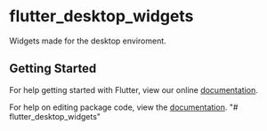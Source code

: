 # flutter_desktop_widgets

Widgets made for the desktop enviroment.

## Getting Started

For help getting started with Flutter, view our online [documentation](https://flutter.io/).

For help on editing package code, view the [documentation](https://flutter.io/developing-packages/).
"# flutter_desktop_widgets" 
